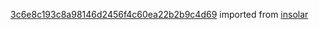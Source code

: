 [3c6e8c193c8a98146d2456f4c60ea22b2b9c4d69](https://github.com/insolar/insolar/commit/3c6e8c193c8a98146d2456f4c60ea22b2b9c4d69) imported from [insolar](https://github.com/insolar/insolar)
